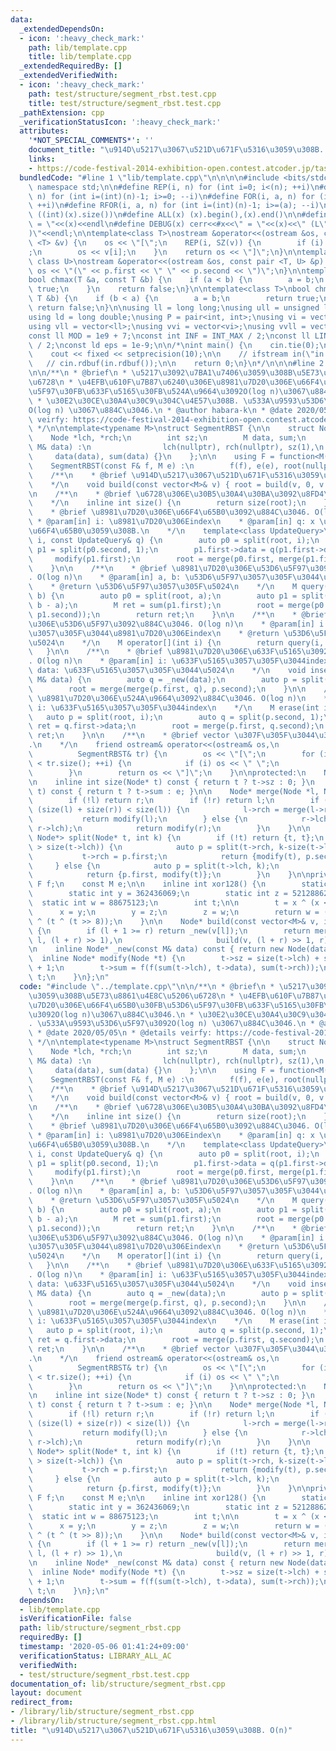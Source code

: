 ```yaml
---
data:
  _extendedDependsOn:
  - icon: ':heavy_check_mark:'
    path: lib/template.cpp
    title: lib/template.cpp
  _extendedRequiredBy: []
  _extendedVerifiedWith:
  - icon: ':heavy_check_mark:'
    path: test/structure/segment_rbst.test.cpp
    title: test/structure/segment_rbst.test.cpp
  _pathExtension: cpp
  _verificationStatusIcon: ':heavy_check_mark:'
  attributes:
    '*NOT_SPECIAL_COMMENTS*': ''
    document_title: "\u914D\u5217\u3067\u521D\u671F\u5316\u3059\u308B. O(n)"
    links:
    - https://code-festival-2014-exhibition-open.contest.atcoder.jp/tasks/code_festival_exhibition_b
  bundledCode: "#line 1 \"lib/template.cpp\"\n\n\n\n#include <bits/stdc++.h>\n\nusing\
    \ namespace std;\n\n#define REP(i, n) for (int i=0; i<(n); ++i)\n#define RREP(i,\
    \ n) for (int i=(int)(n)-1; i>=0; --i)\n#define FOR(i, a, n) for (int i=(a); i<(n);\
    \ ++i)\n#define RFOR(i, a, n) for (int i=(int)(n)-1; i>=(a); --i)\n\n#define SZ(x)\
    \ ((int)(x).size())\n#define ALL(x) (x).begin(),(x).end()\n\n#define DUMP(x) cerr<<#x<<\"\
    \ = \"<<(x)<<endl\n#define DEBUG(x) cerr<<#x<<\" = \"<<(x)<<\" (L\"<<__LINE__<<\"\
    )\"<<endl;\n\ntemplate<class T>\nostream &operator<<(ostream &os, const vector\
    \ <T> &v) {\n    os << \"[\";\n    REP(i, SZ(v)) {\n        if (i) os << \", \"\
    ;\n        os << v[i];\n    }\n    return os << \"]\";\n}\n\ntemplate<class T,\
    \ class U>\nostream &operator<<(ostream &os, const pair <T, U> &p) {\n    return\
    \ os << \"(\" << p.first << \" \" << p.second << \")\";\n}\n\ntemplate<class T>\n\
    bool chmax(T &a, const T &b) {\n    if (a < b) {\n        a = b;\n        return\
    \ true;\n    }\n    return false;\n}\n\ntemplate<class T>\nbool chmin(T &a, const\
    \ T &b) {\n    if (b < a) {\n        a = b;\n        return true;\n    }\n   \
    \ return false;\n}\n\nusing ll = long long;\nusing ull = unsigned long long;\n\
    using ld = long double;\nusing P = pair<int, int>;\nusing vi = vector<int>;\n\
    using vll = vector<ll>;\nusing vvi = vector<vi>;\nusing vvll = vector<vll>;\n\n\
    const ll MOD = 1e9 + 7;\nconst int INF = INT_MAX / 2;\nconst ll LINF = LLONG_MAX\
    \ / 2;\nconst ld eps = 1e-9;\n\n/*\nint main() {\n    cin.tie(0);\n    ios::sync_with_stdio(false);\n\
    \    cout << fixed << setprecision(10);\n\n    // ifstream in(\"in.txt\");\n \
    \   // cin.rdbuf(in.rdbuf());\n\n    return 0;\n}\n*/\n\n\n#line 2 \"lib/structure/segment_rbst.cpp\"\
    \n\n/**\n * @brief\n * \u5217\u3092\u7BA1\u7406\u3059\u308B\u5E73\u8861\u4E8C\u5206\
    \u6728\n * \u4EFB\u610F\u7B87\u6240\u306E\u8981\u7D20\u306E\u66F4\u65B0\u30FB\u53D6\
    \u5F97\u30FB\u633F\u5165\u30FB\u524A\u9664\u3092O(log n)\u3067\u884C\u3046.\n\
    \ * \u30E2\u30CE\u30A4\u30C9\u304C\u4E57\u308B. \u533A\u9593\u53D6\u5F97\u3092\
    O(log n) \u3067\u884C\u3046.\n * @author habara-k\n * @date 2020/05/05\n * @details\
    \ veirfy: https://code-festival-2014-exhibition-open.contest.atcoder.jp/tasks/code_festival_exhibition_b\n\
    \ */\n\ntemplate<typename M>\nstruct SegmentRBST {\n\n    struct Node {\n    \
    \    Node *lch, *rch;\n        int sz;\n        M data, sum;\n        Node(const\
    \ M& data) :\n                lch(nullptr), rch(nullptr), sz(1),\n           \
    \     data(data), sum(data) {}\n    };\n\n    using F = function<M(M,M)>;\n\n\
    \    SegmentRBST(const F& f, M e) :\n        f(f), e(e), root(nullptr) {}\n\n\
    \    /**\n    * @brief \u914D\u5217\u3067\u521D\u671F\u5316\u3059\u308B. O(n)\n\
    \    */\n    void build(const vector<M>& v) { root = build(v, 0, v.size()); }\n\
    \n    /**\n    * @brief \u6728\u306E\u30B5\u30A4\u30BA\u3092\u8FD4\u3059. O(1)\n\
    \    */\n    inline int size() {\n        return size(root);\n    }\n\n    /**\n\
    \    * @brief \u8981\u7D20\u306E\u66F4\u65B0\u3092\u884C\u3046. O(log n)\n   \
    \ * @param[in] i: \u8981\u7D20\u306Eindex\n    * @param[in] q: x \u3092q(x) \u3067\
    \u66F4\u65B0\u3059\u308B.\n    */\n    template<class UpdateQuery>\n    void update(int\
    \ i, const UpdateQuery& q) {\n        auto p0 = split(root, i);\n        auto\
    \ p1 = split(p0.second, 1);\n        p1.first->data = q(p1.first->data);\n   \
    \     modify(p1.first);\n        root = merge(p0.first, merge(p1.first, p1.second));\n\
    \    }\n\n    /**\n    * @brief \u8981\u7D20\u306E\u53D6\u5F97\u3092\u884C\u3046\
    . O(log n)\n    * @param[in] a, b: \u53D6\u5F97\u3057\u305F\u3044\u533A\u9593\n\
    \    * @return \u53D6\u5F97\u3057\u305F\u5024\n    */\n    M query(int a, int\
    \ b) {\n        auto p0 = split(root, a);\n        auto p1 = split(p0.second,\
    \ b - a);\n        M ret = sum(p1.first);\n        root = merge(p0.first, merge(p1.first,\
    \ p1.second));\n        return ret;\n    }\n\n    /**\n    * @brief \u8981\u7D20\
    \u306E\u53D6\u5F97\u3092\u884C\u3046. O(log n)\n    * @param[in] i: \u53D6\u5F97\
    \u3057\u305F\u3044\u8981\u7D20\u306Eindex\n    * @return \u53D6\u5F97\u3057\u305F\
    \u5024\n    */\n    M operator[](int i) {\n        return query(i, i + 1);\n \
    \   }\n\n    /**\n    * @brief \u8981\u7D20\u306E\u633F\u5165\u3092\u884C\u3046\
    . O(log n)\n    * @param[in] i: \u633F\u5165\u3057\u305F\u3044index\n    * @param[in]\
    \ data: \u633F\u5165\u3057\u305F\u3044\u5024\n    */\n    void insert(int i, const\
    \ M& data) {\n        auto q = _new(data);\n        auto p = split(root, i);\n\
    \        root = merge(merge(p.first, q), p.second);\n    }\n\n    /**\n    * @brief\
    \ \u8981\u7D20\u306E\u524A\u9664\u3092\u884C\u3046. O(log n)\n    * @param[in]\
    \ i: \u633F\u5165\u3057\u305F\u3044index\n    */\n    M erase(int i) {\n     \
    \   auto p = split(root, i);\n        auto q = split(p.second, 1);\n        M\
    \ ret = q.first->data;\n        root = merge(p.first, q.second);\n        return\
    \ ret;\n    }\n\n    /**\n    * @brief vector \u307F\u305F\u3044\u306B\u51FA\u529B\
    .\n    */\n    friend ostream& operator<<(ostream& os,\n                     \
    \          SegmentRBST& tr) {\n        os << \"[\";\n        for (int i = 0; i\
    \ < tr.size(); ++i) {\n            if (i) os << \" \";\n            os << tr[i];\n\
    \        }\n        return os << \"]\";\n    }\n\nprotected:\n    Node* root;\n\
    \n    inline int size(Node* t) const { return t ? t->sz : 0; }\n    inline M sum(Node*\
    \ t) const { return t ? t->sum : e; }\n\n    Node* merge(Node *l, Node *r) {\n\
    \        if (!l) return r;\n        if (!r) return l;\n        if (xor128() %\
    \ (size(l) + size(r)) < size(l)) {\n            l->rch = merge(l->rch, r);\n \
    \           return modify(l);\n        } else {\n            r->lch = merge(l,\
    \ r->lch);\n            return modify(r);\n        }\n    }\n\n    pair<Node*,\
    \ Node*> split(Node* t, int k) {\n        if (!t) return {t, t};\n        if (k\
    \ > size(t->lch)) {\n            auto p = split(t->rch, k-size(t->lch)-1);\n \
    \           t->rch = p.first;\n            return {modify(t), p.second};\n   \
    \     } else {\n            auto p = split(t->lch, k);\n            t->lch = p.second;\n\
    \            return {p.first, modify(t)};\n        }\n    }\n\nprivate:\n    const\
    \ F f;\n    const M e;\n\n    inline int xor128() {\n        static int x = 123456789;\n\
    \        static int y = 362436069;\n        static int z = 521288629;\n      \
    \  static int w = 88675123;\n        int t;\n\n        t = x ^ (x << 11);\n  \
    \      x = y;\n        y = z;\n        z = w;\n        return w = (w ^ (w >> 19))\
    \ ^ (t ^ (t >> 8));\n    }\n\n    Node* build(const vector<M>& v, int l, int r)\
    \ {\n        if (l + 1 >= r) return _new(v[l]);\n        return merge(build(v,\
    \ l, (l + r) >> 1),\n                     build(v, (l + r) >> 1, r));\n    }\n\
    \n    inline Node* _new(const M& data) const { return new Node(data); }\n\n  \
    \  inline Node* modify(Node *t) {\n        t->sz = size(t->lch) + size(t->rch)\
    \ + 1;\n        t->sum = f(f(sum(t->lch), t->data), sum(t->rch));\n        return\
    \ t;\n    }\n};\n"
  code: "#include \"../template.cpp\"\n\n/**\n * @brief\n * \u5217\u3092\u7BA1\u7406\
    \u3059\u308B\u5E73\u8861\u4E8C\u5206\u6728\n * \u4EFB\u610F\u7B87\u6240\u306E\u8981\
    \u7D20\u306E\u66F4\u65B0\u30FB\u53D6\u5F97\u30FB\u633F\u5165\u30FB\u524A\u9664\
    \u3092O(log n)\u3067\u884C\u3046.\n * \u30E2\u30CE\u30A4\u30C9\u304C\u4E57\u308B\
    . \u533A\u9593\u53D6\u5F97\u3092O(log n) \u3067\u884C\u3046.\n * @author habara-k\n\
    \ * @date 2020/05/05\n * @details veirfy: https://code-festival-2014-exhibition-open.contest.atcoder.jp/tasks/code_festival_exhibition_b\n\
    \ */\n\ntemplate<typename M>\nstruct SegmentRBST {\n\n    struct Node {\n    \
    \    Node *lch, *rch;\n        int sz;\n        M data, sum;\n        Node(const\
    \ M& data) :\n                lch(nullptr), rch(nullptr), sz(1),\n           \
    \     data(data), sum(data) {}\n    };\n\n    using F = function<M(M,M)>;\n\n\
    \    SegmentRBST(const F& f, M e) :\n        f(f), e(e), root(nullptr) {}\n\n\
    \    /**\n    * @brief \u914D\u5217\u3067\u521D\u671F\u5316\u3059\u308B. O(n)\n\
    \    */\n    void build(const vector<M>& v) { root = build(v, 0, v.size()); }\n\
    \n    /**\n    * @brief \u6728\u306E\u30B5\u30A4\u30BA\u3092\u8FD4\u3059. O(1)\n\
    \    */\n    inline int size() {\n        return size(root);\n    }\n\n    /**\n\
    \    * @brief \u8981\u7D20\u306E\u66F4\u65B0\u3092\u884C\u3046. O(log n)\n   \
    \ * @param[in] i: \u8981\u7D20\u306Eindex\n    * @param[in] q: x \u3092q(x) \u3067\
    \u66F4\u65B0\u3059\u308B.\n    */\n    template<class UpdateQuery>\n    void update(int\
    \ i, const UpdateQuery& q) {\n        auto p0 = split(root, i);\n        auto\
    \ p1 = split(p0.second, 1);\n        p1.first->data = q(p1.first->data);\n   \
    \     modify(p1.first);\n        root = merge(p0.first, merge(p1.first, p1.second));\n\
    \    }\n\n    /**\n    * @brief \u8981\u7D20\u306E\u53D6\u5F97\u3092\u884C\u3046\
    . O(log n)\n    * @param[in] a, b: \u53D6\u5F97\u3057\u305F\u3044\u533A\u9593\n\
    \    * @return \u53D6\u5F97\u3057\u305F\u5024\n    */\n    M query(int a, int\
    \ b) {\n        auto p0 = split(root, a);\n        auto p1 = split(p0.second,\
    \ b - a);\n        M ret = sum(p1.first);\n        root = merge(p0.first, merge(p1.first,\
    \ p1.second));\n        return ret;\n    }\n\n    /**\n    * @brief \u8981\u7D20\
    \u306E\u53D6\u5F97\u3092\u884C\u3046. O(log n)\n    * @param[in] i: \u53D6\u5F97\
    \u3057\u305F\u3044\u8981\u7D20\u306Eindex\n    * @return \u53D6\u5F97\u3057\u305F\
    \u5024\n    */\n    M operator[](int i) {\n        return query(i, i + 1);\n \
    \   }\n\n    /**\n    * @brief \u8981\u7D20\u306E\u633F\u5165\u3092\u884C\u3046\
    . O(log n)\n    * @param[in] i: \u633F\u5165\u3057\u305F\u3044index\n    * @param[in]\
    \ data: \u633F\u5165\u3057\u305F\u3044\u5024\n    */\n    void insert(int i, const\
    \ M& data) {\n        auto q = _new(data);\n        auto p = split(root, i);\n\
    \        root = merge(merge(p.first, q), p.second);\n    }\n\n    /**\n    * @brief\
    \ \u8981\u7D20\u306E\u524A\u9664\u3092\u884C\u3046. O(log n)\n    * @param[in]\
    \ i: \u633F\u5165\u3057\u305F\u3044index\n    */\n    M erase(int i) {\n     \
    \   auto p = split(root, i);\n        auto q = split(p.second, 1);\n        M\
    \ ret = q.first->data;\n        root = merge(p.first, q.second);\n        return\
    \ ret;\n    }\n\n    /**\n    * @brief vector \u307F\u305F\u3044\u306B\u51FA\u529B\
    .\n    */\n    friend ostream& operator<<(ostream& os,\n                     \
    \          SegmentRBST& tr) {\n        os << \"[\";\n        for (int i = 0; i\
    \ < tr.size(); ++i) {\n            if (i) os << \" \";\n            os << tr[i];\n\
    \        }\n        return os << \"]\";\n    }\n\nprotected:\n    Node* root;\n\
    \n    inline int size(Node* t) const { return t ? t->sz : 0; }\n    inline M sum(Node*\
    \ t) const { return t ? t->sum : e; }\n\n    Node* merge(Node *l, Node *r) {\n\
    \        if (!l) return r;\n        if (!r) return l;\n        if (xor128() %\
    \ (size(l) + size(r)) < size(l)) {\n            l->rch = merge(l->rch, r);\n \
    \           return modify(l);\n        } else {\n            r->lch = merge(l,\
    \ r->lch);\n            return modify(r);\n        }\n    }\n\n    pair<Node*,\
    \ Node*> split(Node* t, int k) {\n        if (!t) return {t, t};\n        if (k\
    \ > size(t->lch)) {\n            auto p = split(t->rch, k-size(t->lch)-1);\n \
    \           t->rch = p.first;\n            return {modify(t), p.second};\n   \
    \     } else {\n            auto p = split(t->lch, k);\n            t->lch = p.second;\n\
    \            return {p.first, modify(t)};\n        }\n    }\n\nprivate:\n    const\
    \ F f;\n    const M e;\n\n    inline int xor128() {\n        static int x = 123456789;\n\
    \        static int y = 362436069;\n        static int z = 521288629;\n      \
    \  static int w = 88675123;\n        int t;\n\n        t = x ^ (x << 11);\n  \
    \      x = y;\n        y = z;\n        z = w;\n        return w = (w ^ (w >> 19))\
    \ ^ (t ^ (t >> 8));\n    }\n\n    Node* build(const vector<M>& v, int l, int r)\
    \ {\n        if (l + 1 >= r) return _new(v[l]);\n        return merge(build(v,\
    \ l, (l + r) >> 1),\n                     build(v, (l + r) >> 1, r));\n    }\n\
    \n    inline Node* _new(const M& data) const { return new Node(data); }\n\n  \
    \  inline Node* modify(Node *t) {\n        t->sz = size(t->lch) + size(t->rch)\
    \ + 1;\n        t->sum = f(f(sum(t->lch), t->data), sum(t->rch));\n        return\
    \ t;\n    }\n};\n"
  dependsOn:
  - lib/template.cpp
  isVerificationFile: false
  path: lib/structure/segment_rbst.cpp
  requiredBy: []
  timestamp: '2020-05-06 01:41:24+09:00'
  verificationStatus: LIBRARY_ALL_AC
  verifiedWith:
  - test/structure/segment_rbst.test.cpp
documentation_of: lib/structure/segment_rbst.cpp
layout: document
redirect_from:
- /library/lib/structure/segment_rbst.cpp
- /library/lib/structure/segment_rbst.cpp.html
title: "\u914D\u5217\u3067\u521D\u671F\u5316\u3059\u308B. O(n)"
---
```

